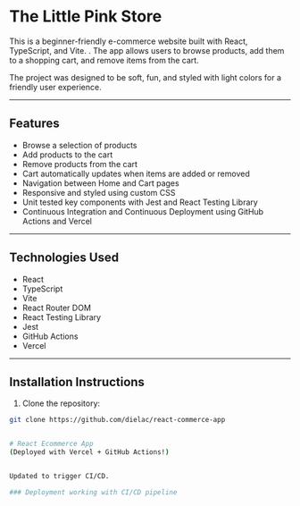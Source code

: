 # The Little Pink Store

This is a beginner-friendly e-commerce website built with React, TypeScript, and Vite.  .
The app allows users to browse products, add them to a shopping cart, and remove items from the cart.  

The project was designed to be soft, fun, and styled with light colors for a friendly user experience.

---

## Features

- Browse a selection of products
- Add products to the cart
- Remove products from the cart
- Cart automatically updates when items are added or removed
- Navigation between Home and Cart pages
- Responsive and styled using custom CSS
- Unit tested key components with Jest and React Testing Library
- Continuous Integration and Continuous Deployment  using GitHub Actions and Vercel

---

## Technologies Used

- React
- TypeScript
- Vite
- React Router DOM
- React Testing Library
- Jest
- GitHub Actions
- Vercel 

---

## Installation Instructions

1. Clone the repository:

```bash
git clone https://github.com/dielac/react-commerce-app


# React Ecommerce App
(Deployed with Vercel + GitHub Actions!)


Updated to trigger CI/CD.

### Deployment working with CI/CD pipeline


